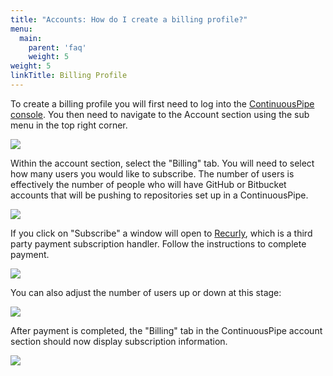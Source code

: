 ```yaml
---
title: "Accounts: How do I create a billing profile?"
menu:
  main:
    parent: 'faq'
    weight: 5
weight: 5
linkTitle: Billing Profile
---
```

To create a billing profile you will first need to log into the [ContinuousPipe console](https://ui.continuouspipe.io/). You then need to navigate to the Account section using the sub menu in the top right corner. 

![](/images/faq/billing-account-menu.png)

Within the account section, select the "Billing" tab. You will need to select how many users you would like to subscribe. The number of users is effectively the number of people who will have GitHub or Bitbucket accounts that will be pushing to repositories set up in a ContinuousPipe.

![](/images/faq/billing-create-subscription.png)

If you click on "Subscribe" a window will open to [Recurly](https://recurly.com/), which is a third party payment subscription handler. Follow the instructions to complete payment.

![](/images/faq/billing-recurly-interface.png)

You can also adjust the number of users up or down at this stage:

![](/images/faq/billing-adjust-users.png)

After payment is completed, the "Billing" tab in the ContinuousPipe account section should now display subscription information.

![](/images/faq/billing-display-subscription.png)